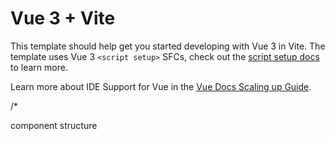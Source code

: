 # Vue 3 + Vite

This template should help get you started developing with Vue 3 in Vite. The template uses Vue 3 `<script setup>` SFCs, check out the [script setup docs](https://v3.vuejs.org/api/sfc-script-setup.html#sfc-script-setup) to learn more.

Learn more about IDE Support for Vue in the [Vue Docs Scaling up Guide](https://vuejs.org/guide/scaling-up/tooling.html#ide-support).



/*

component structure

<script>
export default {
    name: ,

    data(){
    return{}
    },
    methods: {
        
    }
}


</script>

<template>


</template>

<style lang="scss" scoped>


</style>